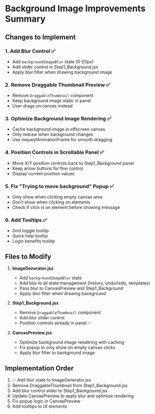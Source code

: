 # Background Image Improvements Summary

## Changes to Implement

### 1. Add Blur Control ✅
- Add `backgroundImageBlur` state (0-20px)
- Add slider control in Step1_Background.jsx
- Apply blur filter when drawing background image

### 2. Remove Draggable Thumbnail Preview ✅
- Remove `DraggableThumbnail` component
- Keep background image static in panel
- User drags on canvas instead

### 3. Optimize Background Image Rendering ✅
- Cache background image in offscreen canvas
- Only redraw when background changes
- Use requestAnimationFrame for smooth dragging

### 4. Position Controls in Scrollable Panel ✅
- Move X/Y position controls back to Step1_Background panel
- Keep arrow buttons for fine control
- Display current position values

### 5. Fix "Trying to move background" Popup ✅
- Only show when clicking empty canvas area
- Don't show when clicking on elements
- Check if click is on element before showing message

### 6. Add Tooltips ✅
- Grid toggle tooltip
- Quick help tooltip
- Login benefits tooltip

## Files to Modify

1. **ImageGenerator.jsx**
   - Add `backgroundImageBlur` state
   - Add blur to all state management (history, undo/redo, templates)
   - Pass blur to CanvasPreview and Step1_Background
   - Apply blur filter when drawing background

2. **Step1_Background.jsx**
   - Remove `DraggableThumbnail` component
   - Add blur slider control
   - Position controls already in panel ✅

3. **CanvasPreview.jsx**
   - Optimize background image rendering with caching
   - Fix popup to only show on empty canvas clicks
   - Apply blur filter to background image

## Implementation Order

1. ✅ Add blur state to ImageGenerator.jsx
2. Remove DraggableThumbnail from Step1_Background.jsx
3. Add blur control slider to Step1_Background.jsx
4. Update CanvasPreview to apply blur and optimize rendering
5. Fix popup logic in CanvasPreview
6. Add tooltips to UI elements
